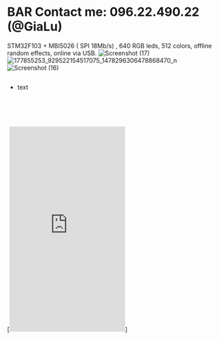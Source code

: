 # BAR Contact me: 096.22.490.22 (@GiaLu)
STM32F103 + MBI5026 ( SPI 18Mb/s) , 640 RGB leds, 512 colors, offline random effects, online via USB.
![Screenshot (17)](https://user-images.githubusercontent.com/6780805/136685453-9c4d8de4-c9c6-478d-ac07-bbe803044bfe.png)
![177855253_929522154517075_1478296306478868470_n](https://user-images.githubusercontent.com/6780805/136685455-9094f432-bef5-4f33-a2eb-7a4c6b2cd230.jpg)
![Screenshot (16)](https://user-images.githubusercontent.com/6780805/136685458-de62af2e-0d7b-484b-8e87-1f6f3c26ea20.png)


<svg width="100" height="100" xmlns="http://www.w3.org/2000/svg">
<foreignObject width="100" height="100">
    <div xmlns="http://www.w3.org/1999/xhtml">
        <ul>
            <li>text</li>
        </ul>
        <!-- Other embed HTML element/text into SVG -->
    </div>
</foreignObject>
</svg>

[<iframe src="https://www.facebook.com/plugins/video.php?height=476&href=https%3A%2F%2Fwww.facebook.com%2FElediot%2Fvideos%2F960986507783842%2F&show_text=false&width=269&t=0" width="269" height="476" style="border:none;overflow:hidden" scrolling="no" frameborder="0" allowfullscreen="true" allow="autoplay; clipboard-write; encrypted-media; picture-in-picture; web-share" allowFullScreen="true"></iframe>]
